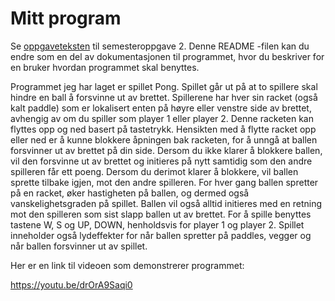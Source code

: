 # Mitt program

Se [oppgaveteksten](./OPPGAVETEKST.md) til semesteroppgave 2. Denne README -filen kan du endre som en del av dokumentasjonen til programmet, hvor du beskriver for en bruker hvordan programmet skal benyttes.

Programmet jeg har laget er spillet Pong. Spillet går ut på at to spillere skal hindre en ball å forsvinne ut av brettet. Spillerene har hver sin racket (også kalt paddle) som er lokalisert enten på høyre eller venstre side av brettet, avhengig av om du spiller som player 1 eller player 2. Denne racketen kan flyttes opp og ned basert på tastetrykk. Hensikten med å flytte racket opp eller ned er å kunne blokkere åpningen bak racketen, for å unngå at ballen forsvinner ut av brettet på din side. Dersom du ikke klarer å blokkere ballen, vil den forsvinne ut av brettet og initieres på nytt samtidig som den andre spilleren får ett poeng. Dersom du derimot klarer å blokkere, vil ballen sprette tilbake igjen, mot den andre spilleren. For hver gang ballen spretter på en racket, øker hastigheten på ballen, og dermed også vanskelighetsgraden på spillet. Ballen vil også alltid initieres med en retning mot den spilleren som sist slapp ballen ut av brettet. For å spille benyttes tastene W, S og UP, DOWN, henholdsvis for player 1 og player 2. Spillet inneholder også lydeffekter for når ballen spretter på paddles, vegger og når ballen forsvinner ut av spillet.

Her er en link til videoen som demonstrerer programmet:

https://youtu.be/drOrA9Saqi0